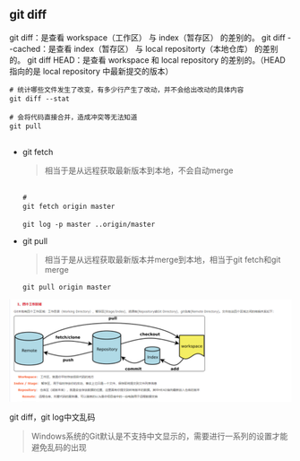 ## git diff



git diff：是查看 workspace（工作区） 与 index（暂存区） 的差别的。
git diff --cached：是查看 index（暂存区） 与 local repositorty（本地仓库） 的差别的。
git diff HEAD：是查看 workspace 和 local repository 的差别的。（HEAD 指向的是 local repository 中最新提交的版本）

```shell script
# 统计哪些文件发生了改变，有多少行产生了改动，并不会给出改动的具体内容
git diff --stat

# 会将代码直接合并，造成冲突等无法知道
git pull


```


* git fetch

  > 相当于是从远程获取最新版本到本地，不会自动merge

  ```shell
  
  #
  git fetch origin master
  
  git log -p master ..origin/master
  ```

* git pull

  > 相当于是从远程获取最新版本并merge到本地，相当于git fetch和git merge

  ```shell
  git pull origin master
  ```




![20190629161859842](images/20190629161859842.png)

git diff，git log中文乱码

>Windows系统的Git默认是不支持中文显示的，需要进行一系列的设置才能避免乱码的出现

